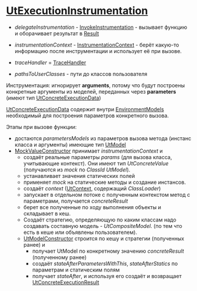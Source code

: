 # [UtExecutionInstrumentation](../../../../utbot-framework/src/main/kotlin/org/utbot/framework/concrete/UtExecutionInstrumentation.kt)

- _delegateInstrumentation_ - [InvokeInstrumentation](../../../../utbot-instrumentation/src/main/kotlin/org/utbot/instrumentation/instrumentation/InvokeInstrumentation.kt) - вызывает функцию и оборачивает результат в [Result](https://docs.oracle.com/javase/7/docs/api/javax/xml/transform/Result.html)

- _instrumentationContext_ - [InstrumentationContext](../../../../utbot-framework/src/main/kotlin/org/utbot/framework/concrete/InstrumentationContext.kt) - берёт какую-то информацию после инструментации и использует её при вызове.

- _traceHandler_ = [TraceHandler](../../../../utbot-instrumentation/src/main/kotlin/org/utbot/instrumentation/instrumentation/et/TraceHandler.kt)

- _pathsToUserClasses_ - пути до классов пользователя

Инструментация: игнорирует **arguments**, потому что будут построены конкретные аргументы из моделей, переданных через **parameters** (имеют тип [UtConcreteExecutionData](../../../../utbot-framework/src/main/kotlin/org/utbot/framework/concrete/UtExecutionInstrumentation.kt))

[UtConcreteExecutionData](../../../../utbot-framework/src/main/kotlin/org/utbot/framework/concrete/UtExecutionInstrumentation.kt) содержит внутри [EnvironmentModels](EnvironmentModels.md) необходимый для построения параметров конкретного вызова.

Этапы при вызове функции:

- достаются _parametersModels_ из параметров вызова метода (инстанс класса и аргументы) имеющие тип [UtModel](UtModel.md)
- [MockValueConstructor](MockValueConstructor.md) принимает _instrumentationContext_ и
  - создаёт реальные параметры _params_ (для вызова класса, учитывающие контекст). Они имеют тип _UtConcreteValue_ (получаются из _mock_ по _ClassId_ _UtModel_).
  - устанавливает значения статических полей
  - применяет _mock_ на статические методы и создание инстансов. 
  - создаёт _context_ ([UtContext](../../../../utbot-framework-api/src/main/kotlin/org/utbot/framework/plugin/api/util/UtContext.kt), содержащий _ClassLoader_)
  - запускает в отдельном потоке с полученным контекстом метод с параметрами, получается _concreteResult_
  - берет все полученные по ходу выполнения объекты и складывает в кеш.
  - Создаёт стратегию, определяющую по каким классам надо создавать составную модель - _UtCompositeModel_. (по тем что есть в кеше или объявлены пользователем).
  - [UtModelConstructor](UtModelConstructor.md) строится по кешу и стратегии (полученных ранее) и
    - получает UtModel по конкретному значению _concreteResult_ (полученному ранее)
    - создаёт _stateAfterParametersWithThis_, _stateAfterStatics_ по параметрам и статическим полям
    - получает _stateAfter_, и используя его создаёт и возвращает [UtConcreteExecutionResult](../../../../utbot-framework/src/main/kotlin/org/utbot/framework/concrete/UtExecutionInstrumentation.kt)
